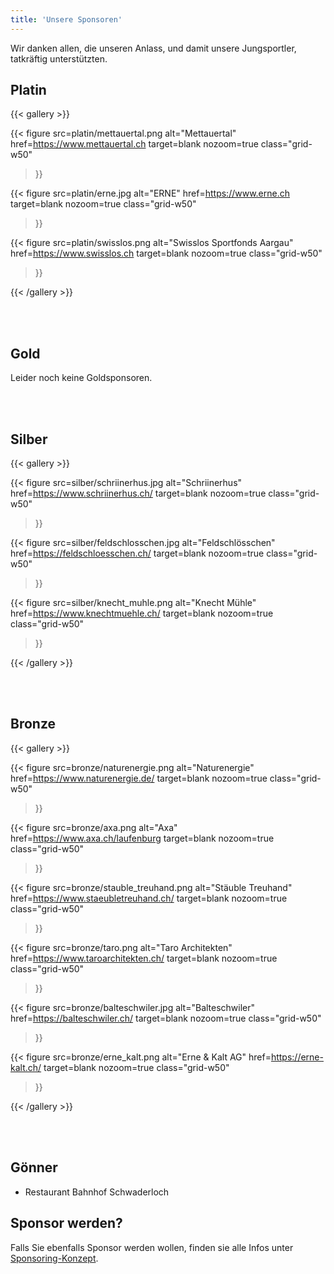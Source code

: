 ```yaml
---
title: 'Unsere Sponsoren'
---
```


Wir danken allen, die unseren Anlass, und damit unsere Jungsportler, tatkräftig unterstützten.

Platin
------

{{< gallery >}}

{{< figure
    src=platin/mettauertal.png
    alt="Mettauertal"
    href=https://www.mettauertal.ch
    target=blank
    nozoom=true
    class="grid-w50"
>}}

{{< figure
    src=platin/erne.jpg
    alt="ERNE"
    href=https://www.erne.ch
    target=blank
    nozoom=true
    class="grid-w50"
>}}

{{< figure
    src=platin/swisslos.png
    alt="Swisslos Sportfonds Aargau"
    href=https://www.swisslos.ch
    target=blank
    nozoom=true
    class="grid-w50"
>}}

{{< /gallery >}}

<br></br>


Gold
----

Leider noch keine Goldsponsoren.

<br></br>


Silber
------

{{< gallery >}}

{{< figure
    src=silber/schriinerhus.jpg
    alt="Schriinerhus"
    href=https://www.schriinerhus.ch/
    target=blank
    nozoom=true
    class="grid-w50"
>}}

{{< figure
    src=silber/feldschlosschen.jpg
    alt="Feldschlösschen"
    href=https://feldschloesschen.ch/
    target=blank
    nozoom=true
    class="grid-w50"
>}}

{{< figure
    src=silber/knecht_muhle.png
    alt="Knecht Mühle"
    href=https://www.knechtmuehle.ch/
    target=blank
    nozoom=true
    class="grid-w50"
>}}

{{< /gallery >}}

<br></br>


Bronze
------

{{< gallery >}}

{{< figure
    src=bronze/naturenergie.png
    alt="Naturenergie"
    href=https://www.naturenergie.de/
    target=blank
    nozoom=true
    class="grid-w50"
>}}

{{< figure
    src=bronze/axa.png
    alt="Axa"
    href=https://www.axa.ch/laufenburg
    target=blank
    nozoom=true
    class="grid-w50"
>}}

{{< figure
    src=bronze/stauble_treuhand.png
    alt="Stäuble Treuhand"
    href=https://www.staeubletreuhand.ch/
    target=blank
    nozoom=true
    class="grid-w50"
>}}

{{< figure
    src=bronze/taro.png
    alt="Taro Architekten"
    href=https://www.taroarchitekten.ch/
    target=blank
    nozoom=true
    class="grid-w50"
>}}

{{< figure
    src=bronze/balteschwiler.jpg
    alt="Balteschwiler"
    href=https://balteschwiler.ch/
    target=blank
    nozoom=true
    class="grid-w50"
>}}

{{< figure
    src=bronze/erne_kalt.png
    alt="Erne & Kalt AG"
    href=https://erne-kalt.ch/
    target=blank
    nozoom=true
    class="grid-w50"
>}}

{{< /gallery >}}

<br></br>


Gönner
------

* Restaurant Bahnhof Schwaderloch


Sponsor werden?
---------------

Falls Sie ebenfalls Sponsor werden wollen,
finden sie alle Infos unter [Sponsoring-Konzept](/marketing/konzept).
